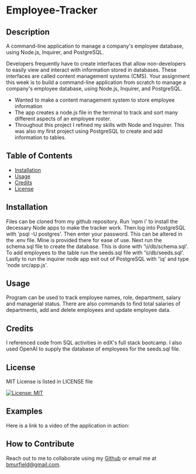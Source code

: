 # Employee-Tracker

## Description

A command-line application to manage a company's employee database, using Node.js, Inquirer, and PostgreSQL.

Developers frequently have to create interfaces that allow non-developers to easily view and interact with information stored in databases. These interfaces are called content management systems (CMS). Your assignment this week is to build a command-line application from scratch to manage a company's employee database, using Node.js, Inquirer, and PostgreSQL.

* Wanted to make a content management system to store employee information
* The app creates a node.js file in the terminal to track and sort many different aspects of an employee roster.
* Throughout this project I refined my skills with Node and Inquirer. This was also my first project using PostgreSQL to create and add information to tables.


## Table of Contents

- [Installation](#installation)
- [Usage](#usage)
- [Credits](#credits)
- [License](#license)

## Installation

Files can be cloned from my github repository. Run 'npm i' to install the decessary Node apps to make the tracker work. Then log into PostgreSQL with 'psql -U postgres'. Then enter your password. This can be altered in the .env file. Mine is provided there for ease of use. Next run the schema.sql file to create the database. This is done with '\i/db/schema.sql'. To add employees to the table run the seeds.sql file with '\i/db/seeds.sql'. Lastly to run the inquirer node app exit out of PostgreSQL with '\q' and type 'node src/app.js'. 

## Usage

Program can be used to track employee names, role, department, salary and managerial status. There are also commands to find total salaries of departments, add and delete employees and update employee data.

## Credits

I referenced code from SQL activities in edX's full stack bootcamp.
I also used OpenAI to supply the database of employees for the seeds.sql file.

## License

MIT License is listed in LICENSE file

[![License: MIT](https://img.shields.io/badge/License-MIT-yellow.svg)](https://opensource.org/licenses/MIT)

## Examples

Here is a link to a video of the application in action:


## How to Contribute

Reach out to me to collaborate using my [Github](https://github.com/bmurfield) or
email me at bmurfield@gmail.com.


